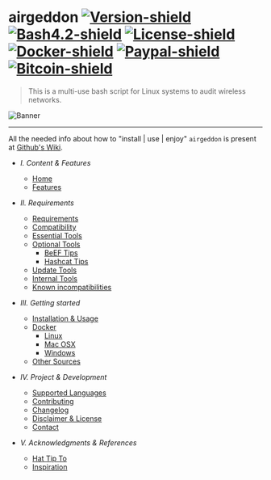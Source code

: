 # airgeddon [![Version-shield]](https://raw.githubusercontent.com/v1s1t0r1sh3r3/airgeddon/master/CHANGELOG.md) [![Bash4.2-shield]](http://tldp.org/LDP/abs/html/bashver4.html#AEN21220) [![License-shield]](https://raw.githubusercontent.com/v1s1t0r1sh3r3/airgeddon/master/LICENSE.md) [![Docker-shield]](https://hub.docker.com/r/v1s1t0r1sh3r3/airgeddon/) [![Paypal-shield]](https://www.paypal.com/cgi-bin/webscr?cmd=_s-xclick&hosted_button_id=7ELM486P7XKKG) [![Bitcoin-shield]](https://blockchain.info/address/1AKnTXbomtwUzrm81FRzi5acSSXxGteGTH)

> This is a multi-use bash script for Linux systems to audit wireless networks.

![Banner]

---

All the needed info about how to "install | use | enjoy" `airgeddon` is present at [Github's Wiki].

- *I. Content & Features*
  - [Home]
  - [Features]


- *II. Requirements*
  - [Requirements]
  - [Compatibility]
  - [Essential Tools]
  - [Optional Tools]
	 - [BeEF Tips]
	 - [Hashcat Tips]
  - [Update Tools]
  - [Internal Tools]
  - [Known incompatibilities]


- *III. Getting started*
  - [Installation & Usage]
  - [Docker]
	 - [Linux]
	 - [Mac OSX]
	 - [Windows]
  - [Other Sources]


- *IV. Project & Development*
  - [Supported Languages]
  - [Contributing]
  - [Changelog]
  - [Disclaimer & License]
  - [Contact]


- *V. Acknowledgments & References*
  - [Hat Tip To]
  - [Inspiration]

[Banner]: https://raw.githubusercontent.com/v1s1t0r1sh3r3/airgeddon/master/imgs/banners/airgeddon_banner.png "We will conquer the earth!!"
[Github's Wiki]: https://github.com/v1s1t0r1sh3r3/airgeddon/wiki

[Home]: https://github.com/v1s1t0r1sh3r3/airgeddon/wiki
[Features]: https://github.com/v1s1t0r1sh3r3/airgeddon/wiki/Features
[Requirements]: https://github.com/v1s1t0r1sh3r3/airgeddon/wiki/Requirements
[Compatibility]: https://github.com/v1s1t0r1sh3r3/airgeddon/wiki/Compatibility
[Essential Tools]: https://github.com/v1s1t0r1sh3r3/airgeddon/wiki/Essential%20Tools
[Optional Tools]: https://github.com/v1s1t0r1sh3r3/airgeddon/wiki/Optional%20Tools
[BeEF Tips]: https://github.com/v1s1t0r1sh3r3/airgeddon/wiki/BeEF%20Tips
[Hashcat Tips]: https://github.com/v1s1t0r1sh3r3/airgeddon/wiki/Hashcat%20Tips
[Update Tools]: https://github.com/v1s1t0r1sh3r3/airgeddon/wiki/Update%20Tools
[Internal Tools]: https://github.com/v1s1t0r1sh3r3/airgeddon/wiki/Internal%20Tools
[Known incompatibilities]: https://github.com/v1s1t0r1sh3r3/airgeddon/wiki/Known%20incompatibilities
[Installation & Usage]: https://github.com/v1s1t0r1sh3r3/airgeddon/wiki/Installation%20&%20Usage
[Docker]: https://github.com/v1s1t0r1sh3r3/airgeddon/wiki/Docker
[Linux]: https://github.com/v1s1t0r1sh3r3/airgeddon/wiki/Docker%20Linux
[Mac OSX]: https://github.com/v1s1t0r1sh3r3/airgeddon/wiki/Docker%20Mac%20OSX
[Windows]: https://github.com/v1s1t0r1sh3r3/airgeddon/wiki/Docker%20Windows
[Other Sources]: https://github.com/v1s1t0r1sh3r3/airgeddon/wiki/Other%20Sources
[Supported Languages]: https://github.com/v1s1t0r1sh3r3/airgeddon/wiki/Supported%20Languages
[Contributing]: https://github.com/v1s1t0r1sh3r3/airgeddon/wiki/Contributing
[Changelog]: https://github.com/v1s1t0r1sh3r3/airgeddon/wiki/Changelog
[Disclaimer & License]: https://github.com/v1s1t0r1sh3r3/airgeddon/wiki/Disclaimer%20&%20License
[Contact]: https://github.com/v1s1t0r1sh3r3/airgeddon/wiki/Contact
[Hat Tip To]: https://github.com/v1s1t0r1sh3r3/airgeddon/wiki/Hat%20Tip%20To
[Inspiration]: https://github.com/v1s1t0r1sh3r3/airgeddon/wiki/Inspiration

[Version-shield]: https://img.shields.io/badge/version-7.22-blue.svg?style=flat-square&colorA=273133&colorB=0093ee "Latest version"
[Bash4.2-shield]: https://img.shields.io/badge/bash-4.2%2B-blue.svg?style=flat-square&colorA=273133&colorB=00db00 "Bash 4.2 or later"
[License-shield]: https://img.shields.io/badge/license-GPL%20v3%2B-blue.svg?style=flat-square&colorA=273133&colorB=bd0000 "GPL v3+"
[Docker-shield]: https://img.shields.io/docker/automated/v1s1t0r1sh3r3/airgeddon.svg?style=flat-square&colorA=273133&colorB=f9ff5a "Docker rules!"
[Paypal-shield]: https://img.shields.io/badge/donate-paypal-blue.svg?style=flat-square&colorA=273133&colorB=b008bb "Show me the money!"
[Bitcoin-shield]: https://img.shields.io/badge/donate-bitcoin-blue.svg?style=flat-square&colorA=273133&colorB=f7931a "Show me the money!"
